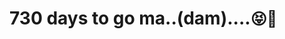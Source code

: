 #    730 days to go ma..(dam)....<span style='font-size:25px;'>&#128541;</span><span style='font-size:25px;'>&#128150;</span>

